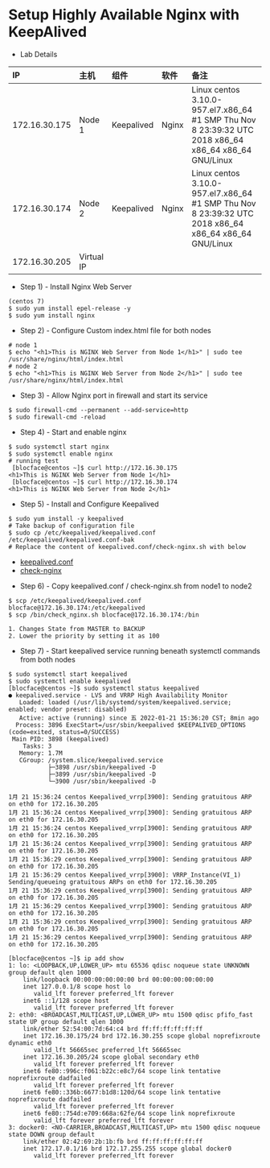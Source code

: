 # Setup Highly Available Nginx with KeepAlived

* Lab Details

|IP | 主机| 组件| 软件| 备注|
|:--|:----|:----|:----|:----|
| 172.16.30.175| Node 1| Keepalived| Nginx| Linux centos 3.10.0-957.el7.x86_64 #1 SMP Thu Nov 8 23:39:32 UTC 2018 x86_64 x86_64 x86_64 GNU/Linux|
| 172.16.30.174| Node 2| Keepalived| Nginx| Linux centos 3.10.0-957.el7.x86_64 #1 SMP Thu Nov 8 23:39:32 UTC 2018 x86_64 x86_64 x86_64 GNU/Linux|
| 172.16.30.205| Virtual IP| | | |

* Step 1) - Install Nginx Web Server
```
(centos 7)
$ sudo yum install epel-release -y
$ sudo yum install nginx
```

* Step 2) - Configure Custom index.html file for both nodes
```
# node 1
$ echo "<h1>This is NGINX Web Server from Node 1</h1>" | sudo tee /usr/share/nginx/html/index.html
# node 2
$ echo "<h1>This is NGINX Web Server from Node 2</h1>" | sudo tee /usr/share/nginx/html/index.html
```

* Step 3) - Allow Nginx port in firewall and start its service
```
$ sudo firewall-cmd --permanent --add-service=http
$ sudo firewall-cmd -reload
```

* Step 4) - Start and enable nginx
```
$ sudo systemctl start nginx
$ sudo systemctl enable nginx
# running test
 [blocface@centos ~]$ curl http://172.16.30.175
<h1>This is NGINX Web Server from Node 1</h1>
 [blocface@centos ~]$ curl http://172.16.30.174
<h1>This is NGINX Web Server from Node 2</h1>
```

* Step 5) - Install and Configure Keepalived
```
$ sudo yum install -y keepalived
# Take backup of configuration file
$ sudo cp /etc/keepalived/keepalived.conf /etc/keepalived/keepalived.conf-bak
# Replace the content of keepalived.conf/check-nginx.sh with below
```
- [keepalived.conf](./keepalived.conf)
- [check-nginx](./check-nginx.sh)

* Step 6) - Copy keepalived.conf / check-nginx.sh from node1 to node2
```
$ scp /etc/keepalived/keepalived.conf blocface@172.16.30.174:/etc/keepalived
$ scp /bin/check_nginx.sh blocface@172.16.30.174:/bin

1. Changes State from MASTER to BACKUP
2. Lower the priority by setting it as 100
```

* Step 7) - Start keepalived service running beneath systemctl commands from both nodes
```
$ sudo systemctl start keepalived
$ sudo systemctl enable keepalived
[blocface@centos ~]$ sudo systemctl status keepalived
● keepalived.service - LVS and VRRP High Availability Monitor
   Loaded: loaded (/usr/lib/systemd/system/keepalived.service; enabled; vendor preset: disabled)
   Active: active (running) since 五 2022-01-21 15:36:20 CST; 8min ago
  Process: 3896 ExecStart=/usr/sbin/keepalived $KEEPALIVED_OPTIONS (code=exited, status=0/SUCCESS)
 Main PID: 3898 (keepalived)
    Tasks: 3
   Memory: 1.7M
   CGroup: /system.slice/keepalived.service
           ├─3898 /usr/sbin/keepalived -D
           ├─3899 /usr/sbin/keepalived -D
           └─3900 /usr/sbin/keepalived -D

1月 21 15:36:24 centos Keepalived_vrrp[3900]: Sending gratuitous ARP on eth0 for 172.16.30.205
1月 21 15:36:24 centos Keepalived_vrrp[3900]: Sending gratuitous ARP on eth0 for 172.16.30.205
1月 21 15:36:24 centos Keepalived_vrrp[3900]: Sending gratuitous ARP on eth0 for 172.16.30.205
1月 21 15:36:24 centos Keepalived_vrrp[3900]: Sending gratuitous ARP on eth0 for 172.16.30.205
1月 21 15:36:29 centos Keepalived_vrrp[3900]: Sending gratuitous ARP on eth0 for 172.16.30.205
1月 21 15:36:29 centos Keepalived_vrrp[3900]: VRRP_Instance(VI_1) Sending/queueing gratuitous ARPs on eth0 for 172.16.30.205
1月 21 15:36:29 centos Keepalived_vrrp[3900]: Sending gratuitous ARP on eth0 for 172.16.30.205
1月 21 15:36:29 centos Keepalived_vrrp[3900]: Sending gratuitous ARP on eth0 for 172.16.30.205
1月 21 15:36:29 centos Keepalived_vrrp[3900]: Sending gratuitous ARP on eth0 for 172.16.30.205
1月 21 15:36:29 centos Keepalived_vrrp[3900]: Sending gratuitous ARP on eth0 for 172.16.30.205

[blocface@centos ~]$ ip add show
1: lo: <LOOPBACK,UP,LOWER_UP> mtu 65536 qdisc noqueue state UNKNOWN group default qlen 1000
    link/loopback 00:00:00:00:00:00 brd 00:00:00:00:00:00
    inet 127.0.0.1/8 scope host lo
       valid_lft forever preferred_lft forever
    inet6 ::1/128 scope host
       valid_lft forever preferred_lft forever
2: eth0: <BROADCAST,MULTICAST,UP,LOWER_UP> mtu 1500 qdisc pfifo_fast state UP group default qlen 1000
    link/ether 52:54:00:7d:64:c4 brd ff:ff:ff:ff:ff:ff
    inet 172.16.30.175/24 brd 172.16.30.255 scope global noprefixroute dynamic eth0
       valid_lft 56665sec preferred_lft 56665sec
    inet 172.16.30.205/24 scope global secondary eth0
       valid_lft forever preferred_lft forever
    inet6 fe80::996c:f061:b22c:e8c7/64 scope link tentative noprefixroute dadfailed
       valid_lft forever preferred_lft forever
    inet6 fe80::336b:6677:b1d8:120d/64 scope link tentative noprefixroute dadfailed
       valid_lft forever preferred_lft forever
    inet6 fe80::754d:e709:668a:62fe/64 scope link noprefixroute
       valid_lft forever preferred_lft forever
3: docker0: <NO-CARRIER,BROADCAST,MULTICAST,UP> mtu 1500 qdisc noqueue state DOWN group default
    link/ether 02:42:69:2b:1b:fb brd ff:ff:ff:ff:ff:ff
    inet 172.17.0.1/16 brd 172.17.255.255 scope global docker0
       valid_lft forever preferred_lft forever
```
